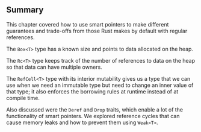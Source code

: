 ## Summary
This chapter covered how to use smart pointers to make different guarantees and trade-offs from those Rust makes by default with regular references. 

The ```Box<T>``` type has a known size and points to data allocated on the heap. 

The ```Rc<T>``` type keeps track of the number of references to data on the heap so that data can have multiple owners. 

The ```RefCell<T>``` type with its interior mutability gives us a type that we can use when we need an immutable type but need to change an inner value of that type; it also enforces the borrowing rules at runtime instead of at compile time.

Also discussed were the ```Deref``` and ```Drop``` traits, which enable a lot of the functionality of smart pointers. We explored reference cycles that can cause memory leaks and how to prevent them using ```Weak<T>```.